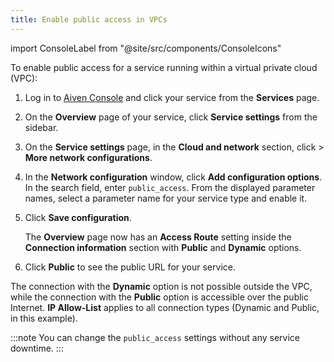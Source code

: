 ```yaml
---
title: Enable public access in VPCs
---
```


import ConsoleLabel from "@site/src/components/ConsoleIcons"

To enable public access for a service running within a virtual private cloud (VPC):

1. Log in to [Aiven Console](https://console.aiven.io) and click your
   service from the **Services** page.

1. On the **Overview** page of your service, click **Service
   settings** from the sidebar.

1. On the **Service settings** page, in the **Cloud and
   network** section, click <ConsoleLabel name="actions"/> > **More network configurations**.

1. In the **Network configuration** window, click **Add configuration
   options**. In the search field, enter `public_access`. From the
   displayed parameter names, select a parameter name for your service
   type and enable it.

1. Click **Save configuration**.

   The **Overview** page now has an **Access Route** setting inside the
   **Connection information** section with **Public** and **Dynamic**
   options.

1. Click **Public** to see the public URL for your service.

The connection with the **Dynamic** option is not possible outside the
VPC, while the connection with the **Public** option is accessible over
the public Internet. **IP Allow-List** applies to all connection types
(Dynamic and Public, in this example).

:::note
You can change the `public_access` settings without any service
downtime.
:::
